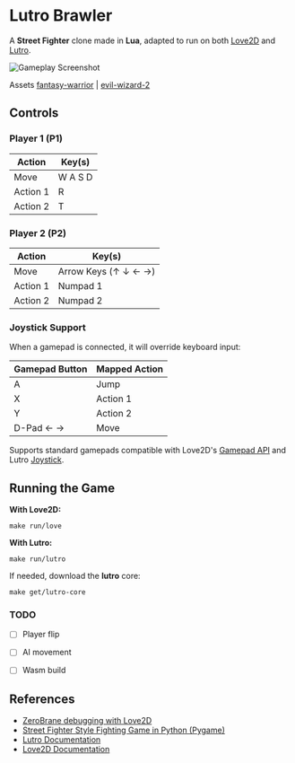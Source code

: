 # Lutro Brawler

A **Street Fighter** clone made in **Lua**, adapted to run on both [Love2D](https://love2d.org) and [Lutro](http://lutro.libretro.com).

![Gameplay Screenshot](https://github.com/user-attachments/assets/d5fee812-c1bf-459a-9e25-034702be62af)

Assets [fantasy-warrior](https://luizmelo.itch.io/fantasy-warrior) | [evil-wizard-2](https://luizmelo.itch.io/evil-wizard-2)


## Controls

### Player 1 (P1)
| Action   | Key(s)  |
|----------|---------|
| Move     | W A S D |
| Action 1 | R       |
| Action 2 | T       |

### Player 2 (P2)
| Action   | Key(s)                      |
|----------|-----------------------------|
| Move     | Arrow Keys (↑ ↓ ← →)        |
| Action 1 | Numpad 1                    |
| Action 2 | Numpad 2                    |

### Joystick Support

When a gamepad is connected, it will override keyboard input:

| Gamepad Button | Mapped Action     |
|----------------|-------------------|
| A              | Jump              |
| X              | Action 1          |
| Y              | Action 2          |
| D-Pad ← →      | Move              |

Supports standard gamepads compatible with Love2D's [Gamepad API](https://love2d.org/wiki/Joystick:isGamepad) and Lutro [Joystick](https://lutro.libretro.com/doc/love.joystick.html).


## Running the Game

**With Love2D:**
```shell
make run/love
```

**With Lutro:**
```shell
make run/lutro
```

If needed, download the **lutro** core:
```shell
make get/lutro-core
```

### TODO
- [ ] Player flip
- [ ] AI movement
- [ ] Wasm build


## References

- [ZeroBrane debugging with Love2D](https://notebook.kulchenko.com/zerobrane/love2d-debugging)
- [Street Fighter Style Fighting Game in Python (Pygame)](https://www.youtube.com/watch?v=s5bd9KMSSW4)
- [Lutro Documentation](https://lutro.libretro.com/doc/usefullibs.html)
- [Love2D Documentation](https://love2d.org/wiki/Main_Page)
